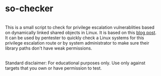 # so-checker
\
This is a small script to check for privilege escalation vulnerablities based on dynamically linked shared objects in Linux. It is based on this [blog post](https://www.contextis.com/en/blog/linux-privilege-escalation-via-dynamically-linked-shared-object-library). It can be used by pentester to quickly check a Linux systems for this privilege escalation route or by system administrator to make sure their library paths don't have weak permissions.

\
Standard disclaimer:
For educational purposes only. Use only against targets that you own or have permission to test.